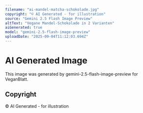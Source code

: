 ```yaml
---
filename: "ai-mandel-matcha-schokolade.jpg"
copyright: "© AI Generated - for illustration"
source: "Gemini 2.5 Flash Image Preview"
altText: "Vegane Mandel-Schokolade in 2 Varianten"
aiGenerated: true
model: "gemini-2.5-flash-image-preview"
uploadDate: "2025-09-04T11:12:03.694Z"
---
```


# AI Generated Image

This image was generated by gemini-2.5-flash-image-preview for VeganBlatt.

## Copyright
© AI Generated - for illustration
